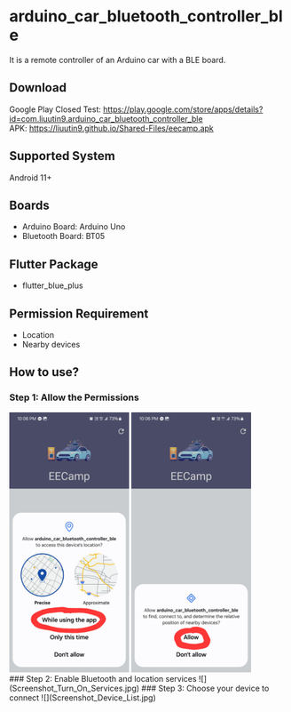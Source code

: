 # arduino_car_bluetooth_controller_ble
It is a remote controller of an Arduino car with a BLE board.

## Download
Google Play Closed Test: https://play.google.com/store/apps/details?id=com.liuutin9.arduino_car_bluetooth_controller_ble  
APK: https://liuutin9.github.io/Shared-Files/eecamp.apk

## Supported System
Android 11+

## Boards
- Arduino Board: Arduino Uno
- Bluetooth Board: BT05

## Flutter Package
- flutter_blue_plus

## Permission Requirement
- Location
- Nearby devices

## How to use?
### Step 1: Allow the Permissions
<div align="justify" flex=true>
<img src="Screenshot_Permission_Location.jpg" width="216" flex=true>
<img src="Screenshot_Permission_Nearby_Devices.jpg" width="216" flex=true>
</div>
### Step 2: Enable Bluetooth and location services
![](Screenshot_Turn_On_Services.jpg)
### Step 3: Choose your device to connect
![](Screenshot_Device_List.jpg)
